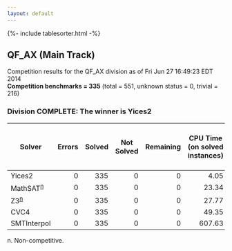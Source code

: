 ```yaml
---
layout: default
---
```

{%- include tablesorter.html -%}

## QF_AX (Main Track)

Competition results for the QF_AX division as of Fri Jun 27 16:49:23 EDT 2014
<br/>**Competition benchmarks = 335** (total = 551, unknown status = 0, trivial = 216)

### Division COMPLETE: The winner is Yices2



<table id="sequential" class="result sorted">
<thead>
<tr>
<th class="center">Solver</th><th class="center">Errors</th>
<th class="center">Solved</th>
<th class="center">Not Solved</th>
<th class="center">Remaining</th>
<th class="center">CPU Time (on solved instances)</th>
<th class="center">Weighted Medal Score (weight =  2.525)</th>
</tr>
</thead>
<tr>
<td>Yices2</td>
<td align="right">0</td>
<td align="right">335</td>
<td align="right">0</td>
<td align="right">0</td>
<td align="right">      4.05</td>
<td align="right"> 2.525</td>
</tr>
<tr>
<td><span class="non-competing-grey">MathSAT<sup><a href="#fn">n</a></sup></span></td>
<td align="right">0</td>
<td align="right">335</td>
<td align="right">0</td>
<td align="right">0</td>
<td align="right">     23.34</td>
<td align="right"> 2.525</td>
</tr>
<tr>
<td><span class="non-competing-grey">Z3<sup><a href="#fn">n</a></sup></span></td>
<td align="right">0</td>
<td align="right">335</td>
<td align="right">0</td>
<td align="right">0</td>
<td align="right">     27.77</td>
<td align="right"> 2.525</td>
</tr>
<tr>
<td>CVC4</td>
<td align="right">0</td>
<td align="right">335</td>
<td align="right">0</td>
<td align="right">0</td>
<td align="right">     49.35</td>
<td align="right"> 2.525</td>
</tr>
<tr>
<td>SMTInterpol</td>
<td align="right">0</td>
<td align="right">335</td>
<td align="right">0</td>
<td align="right">0</td>
<td align="right">    607.63</td>
<td align="right"> 2.525</td>
</tr>
</table>

<span id="fn"> n. Non-competitive.</span>
